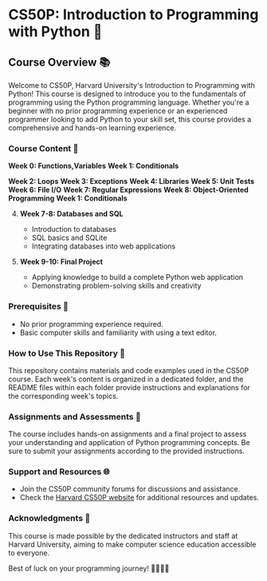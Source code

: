 # CS50P: Introduction to Programming with Python 🐍

## Course Overview 📚

Welcome to CS50P, Harvard University's Introduction to Programming with Python! This course is designed to introduce you to the fundamentals of programming using the Python programming language. Whether you're a beginner with no prior programming experience or an experienced programmer looking to add Python to your skill set, this course provides a comprehensive and hands-on learning experience.

### Course Content 📅

**Week 0: Functions,Variables**
**Week 1: Conditionals**

**Week 2: Loops**
**Week 3: Exceptions**
**Week 4: Libraries**
**Week 5: Unit Tests**
**Week 6: File I/O**
**Week 7: Regular Expressions**
**Week 8: Object-Oriented Programming**
**Week 1: Conditionals**

4. **Week 7-8: Databases and SQL**
   - Introduction to databases
   - SQL basics and SQLite
   - Integrating databases into web applications

5. **Week 9-10: Final Project**
   - Applying knowledge to build a complete Python web application
   - Demonstrating problem-solving skills and creativity

### Prerequisites 🚀

- No prior programming experience required.
- Basic computer skills and familiarity with using a text editor.

### How to Use This Repository 📁

This repository contains materials and code examples used in the CS50P course. Each week's content is organized in a dedicated folder, and the README files within each folder provide instructions and explanations for the corresponding week's topics.

### Assignments and Assessments 📝

The course includes hands-on assignments and a final project to assess your understanding and application of Python programming concepts. Be sure to submit your assignments according to the provided instructions.

### Support and Resources 🌐

- Join the CS50P community forums for discussions and assistance.
- Check the [Harvard CS50P website](https://cs50.harvard.edu/x/2022/) for additional resources and updates.

### Acknowledgments 🙌

This course is made possible by the dedicated instructors and staff at Harvard University, aiming to make computer science education accessible to everyone.

Best of luck on your programming journey! 👩‍💻👨‍💻
